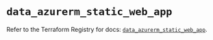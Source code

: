 # `data_azurerm_static_web_app`

Refer to the Terraform Registry for docs: [`data_azurerm_static_web_app`](https://registry.terraform.io/providers/hashicorp/azurerm/4.24.0/docs/data-sources/static_web_app).

